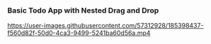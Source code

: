 ### Basic Todo App with Nested Drag and Drop

https://user-images.githubusercontent.com/57312928/185398437-f560d82f-50d0-4ca3-9499-5241ba60d56a.mp4
